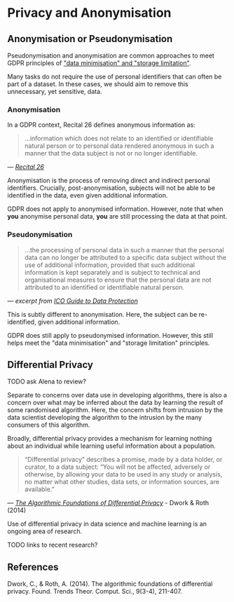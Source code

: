 # Privacy and Anonymisation

## Anonymisation or Pseudonymisation 

Pseudonymisation and anonymisation are common approaches to meet GDPR principles of ["data minimisation" and "storage limitation"](https://www.privacy-regulation.eu/en/article-5-principles-relating-to-processing-of-personal-data-GDPR.htm). 

Many tasks do not require the use of personal identifiers that can often be part of a dataset. In these cases, we should aim to remove this unnecessary, yet sensitive, data.

### Anonymisation 

In a GDPR context, Recital 26 defines anonymous information as:
> …information which does not relate to an identified or identifiable natural person or to personal data rendered anonymous in such a manner that the data subject is not or no longer identifiable.

— *[Recital 26](https://www.privacy-regulation.eu/en/recital-26-GDPR.htm)*

Anonymisation is the process of removing direct and indirect personal identifiers. Crucially, post-anonymisation, subjects will not be able to be identified in the data, even given additional information.

GDPR does not apply to anonymised information. However, note that when **you** anonymise personal data, **you** are still processing the data at that point.


### Pseudonymisation

> …the processing of personal data in such a manner that the personal data can no longer be attributed to a specific data subject without the use of additional information, provided that such additional information is kept separately and is subject to technical and organisational measures to ensure that the personal data are not attributed to an identified or identifiable natural person.

—  *excerpt from [ICO Guide to Data Protection](https://ico.org.uk/for-organisations/guide-to-data-protection/guide-to-the-general-data-protection-regulation-gdpr/what-is-personal-data/what-is-personal-data/#pd4)*

This is subtly different to anonymisation. Here, the subject can be re-identified, given additional information.

GDPR does still apply to pseudonymised information. However, this still helps meet the "data minimisation" and "storage limitation" principles.

## Differential Privacy

TODO ask Alena to review?

Separate to concerns over data use in developing algorithms, there is also a concern over what may be inferred about the data by learning the result of some randomised algorithm. Here, the concern shifts from intrusion by the data scientist developing the algorithm to the intrusion by the many consumers of this algorithm.

Broadly, differential privacy provides a mechanism for learning nothing about an individual while learning useful information about a population.

> “Differential privacy” describes a promise, made by a data holder, or curator, to a data subject: “You will not be affected, adversely or otherwise, by allowing your data to be used in any study or analysis, no matter what other studies, data sets, or information sources, are available.”

—  *[The Algorithmic Foundations of Differential Privacy](https://www.tau.ac.il/~saharon/BigData2018/privacybook.pdf)* - Dwork & Roth (2014) 

Use of differential privacy in data science and machine learning is an ongoing area of research.

TODO links to recent research?


## References

Dwork, C., & Roth, A. (2014). The algorithmic foundations of differential privacy. Found. Trends Theor. Comput. Sci., 9(3-4), 211-407.